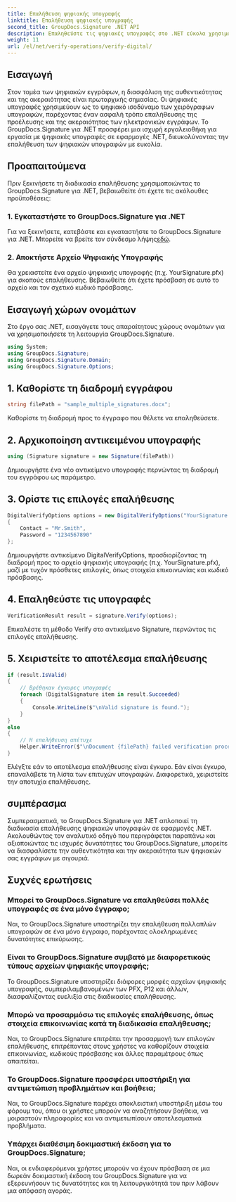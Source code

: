 ```yaml
---
title: Επαλήθευση ψηφιακής υπογραφής
linktitle: Επαλήθευση ψηφιακής υπογραφής
second_title: GroupDocs.Signature .NET API
description: Επαληθεύστε τις ψηφιακές υπογραφές στο .NET εύκολα χρησιμοποιώντας το GroupDocs.Signature. Διασφαλίστε τη γνησιότητα και την ακεραιότητα του εγγράφου χωρίς κόπο.
weight: 11
url: /el/net/verify-operations/verify-digital/
---
```

## Εισαγωγή
Στον τομέα των ψηφιακών εγγράφων, η διασφάλιση της αυθεντικότητας και της ακεραιότητας είναι πρωταρχικής σημασίας. Οι ψηφιακές υπογραφές χρησιμεύουν ως το ψηφιακό ισοδύναμο των χειρόγραφων υπογραφών, παρέχοντας έναν ασφαλή τρόπο επαλήθευσης της προέλευσης και της ακεραιότητας των ηλεκτρονικών εγγράφων. Το GroupDocs.Signature για .NET προσφέρει μια ισχυρή εργαλειοθήκη για εργασία με ψηφιακές υπογραφές σε εφαρμογές .NET, διευκολύνοντας την επαλήθευση των ψηφιακών υπογραφών με ευκολία.
## Προαπαιτούμενα
Πριν ξεκινήσετε τη διαδικασία επαλήθευσης χρησιμοποιώντας το GroupDocs.Signature για .NET, βεβαιωθείτε ότι έχετε τις ακόλουθες προϋποθέσεις:
### 1. Εγκαταστήστε το GroupDocs.Signature για .NET
 Για να ξεκινήσετε, κατεβάστε και εγκαταστήστε το GroupDocs.Signature για .NET. Μπορείτε να βρείτε τον σύνδεσμο λήψης[εδώ](https://releases.groupdocs.com/signature/net/).
### 2. Αποκτήστε Αρχείο Ψηφιακής Υπογραφής
Θα χρειαστείτε ένα αρχείο ψηφιακής υπογραφής (π.χ. YourSignature.pfx) για σκοπούς επαλήθευσης. Βεβαιωθείτε ότι έχετε πρόσβαση σε αυτό το αρχείο και τον σχετικό κωδικό πρόσβασης.

## Εισαγωγή χώρων ονομάτων
Στο έργο σας .NET, εισαγάγετε τους απαραίτητους χώρους ονομάτων για να χρησιμοποιήσετε τη λειτουργία GroupDocs.Signature.

```csharp
using System;
using GroupDocs.Signature;
using GroupDocs.Signature.Domain;
using GroupDocs.Signature.Options;
```
## 1. Καθορίστε τη διαδρομή εγγράφου
```csharp
string filePath = "sample_multiple_signatures.docx";
```
Καθορίστε τη διαδρομή προς το έγγραφο που θέλετε να επαληθεύσετε.
## 2. Αρχικοποίηση αντικειμένου υπογραφής
```csharp
using (Signature signature = new Signature(filePath))
```
Δημιουργήστε ένα νέο αντικείμενο υπογραφής περνώντας τη διαδρομή του εγγράφου ως παράμετρο.
## 3. Ορίστε τις επιλογές επαλήθευσης
```csharp
DigitalVerifyOptions options = new DigitalVerifyOptions("YourSignature.pfx")
{
    Contact = "Mr.Smith",
    Password = "1234567890"
};
```
Δημιουργήστε αντικείμενο DigitalVerifyOptions, προσδιορίζοντας τη διαδρομή προς το αρχείο ψηφιακής υπογραφής (π.χ. YourSignature.pfx), μαζί με τυχόν πρόσθετες επιλογές, όπως στοιχεία επικοινωνίας και κωδικό πρόσβασης.
## 4. Επαληθεύστε τις υπογραφές
```csharp
VerificationResult result = signature.Verify(options);
```
Επικαλέστε τη μέθοδο Verify στο αντικείμενο Signature, περνώντας τις επιλογές επαλήθευσης.
## 5. Χειριστείτε το αποτέλεσμα επαλήθευσης
```csharp
if (result.IsValid)
{
    // Βρέθηκαν έγκυρες υπογραφές
    foreach (DigitalSignature item in result.Succeeded)
    {
        Console.WriteLine($"\nValid signature is found.");
    }
}
else
{
    // Η επαλήθευση απέτυχε
    Helper.WriteError($"\nDocument {filePath} failed verification process.");
}
```
Ελέγξτε εάν το αποτέλεσμα επαλήθευσης είναι έγκυρο. Εάν είναι έγκυρο, επαναλάβετε τη λίστα των επιτυχών υπογραφών. Διαφορετικά, χειριστείτε την αποτυχία επαλήθευσης.

## συμπέρασμα
Συμπερασματικά, το GroupDocs.Signature για .NET απλοποιεί τη διαδικασία επαλήθευσης ψηφιακών υπογραφών σε εφαρμογές .NET. Ακολουθώντας τον αναλυτικό οδηγό που περιγράφεται παραπάνω και αξιοποιώντας τις ισχυρές δυνατότητες του GroupDocs.Signature, μπορείτε να διασφαλίσετε την αυθεντικότητα και την ακεραιότητα των ψηφιακών σας εγγράφων με σιγουριά.
## Συχνές ερωτήσεις
### Μπορεί το GroupDocs.Signature να επαληθεύσει πολλές υπογραφές σε ένα μόνο έγγραφο;
Ναι, το GroupDocs.Signature υποστηρίζει την επαλήθευση πολλαπλών υπογραφών σε ένα μόνο έγγραφο, παρέχοντας ολοκληρωμένες δυνατότητες επικύρωσης.
### Είναι το GroupDocs.Signature συμβατό με διαφορετικούς τύπους αρχείων ψηφιακής υπογραφής;
Το GroupDocs.Signature υποστηρίζει διάφορες μορφές αρχείων ψηφιακής υπογραφής, συμπεριλαμβανομένων των PFX, P12 και άλλων, διασφαλίζοντας ευελιξία στις διαδικασίες επαλήθευσης.
### Μπορώ να προσαρμόσω τις επιλογές επαλήθευσης, όπως στοιχεία επικοινωνίας κατά τη διαδικασία επαλήθευσης;
Ναι, το GroupDocs.Signature επιτρέπει την προσαρμογή των επιλογών επαλήθευσης, επιτρέποντας στους χρήστες να καθορίζουν στοιχεία επικοινωνίας, κωδικούς πρόσβασης και άλλες παραμέτρους όπως απαιτείται.
### Το GroupDocs.Signature προσφέρει υποστήριξη για αντιμετώπιση προβλημάτων και βοήθεια;
Ναι, το GroupDocs.Signature παρέχει αποκλειστική υποστήριξη μέσω του φόρουμ του, όπου οι χρήστες μπορούν να αναζητήσουν βοήθεια, να μοιραστούν πληροφορίες και να αντιμετωπίσουν αποτελεσματικά προβλήματα.
### Υπάρχει διαθέσιμη δοκιμαστική έκδοση για το GroupDocs.Signature;
Ναι, οι ενδιαφερόμενοι χρήστες μπορούν να έχουν πρόσβαση σε μια δωρεάν δοκιμαστική έκδοση του GroupDocs.Signature για να εξερευνήσουν τις δυνατότητες και τη λειτουργικότητά του πριν λάβουν μια απόφαση αγοράς.